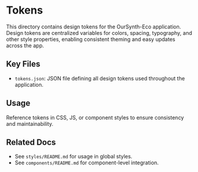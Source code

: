 # Tokens

This directory contains design tokens for the OurSynth-Eco application. Design tokens are centralized variables for colors, spacing, typography, and other style properties, enabling consistent theming and easy updates across the app.

## Key Files

- `tokens.json`: JSON file defining all design tokens used throughout the application.

## Usage

Reference tokens in CSS, JS, or component styles to ensure consistency and maintainability.

## Related Docs

- See `styles/README.md` for usage in global styles.
- See `components/README.md` for component-level integration.
